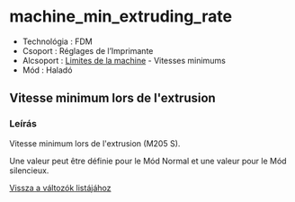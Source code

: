 # machine\_min\_extruding\_rate

* Technológia : FDM
* Csoport : Réglages de l’Imprimante
* Alcsoport : [Limites de la machine](../../beallitasok/printer_settings.md#limites-de-la-machine) - Vitesses minimums
* Mód : Haladó

## Vitesse minimum lors de l'extrusion

### Leírás

Vitesse minimum lors de l'extrusion \(M205 S\).

Une valeur peut être définie pour le Mód Normal et une valeur pour le Mód silencieux.

[Vissza a változók listájához](../../variable_list)

